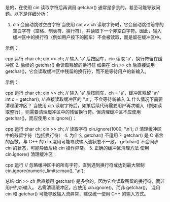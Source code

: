 是的，在使用 cin 读取字符后再调用 getchar() 通常是多余的，甚至可能导致问题。以下是详细分析：
1. cin 会自动跳过空白字符
当使用 cin >> ch 读取字符时，它会自动跳过前导的空白字符（空格、制表符、换行符），并读取下一个非空白字符。因此，输入缓冲区中的换行符（例如用户按下的回车）不会被读取，而是留在缓冲区中。

示例：

cpp
运行
char ch;
cin >> ch;  // 输入 'a' 后按回车，cin 读取 'a'，换行符留在缓冲区
2. 后续的 getchar() 会读取残留的换行符
如果在 cin >> ch 后直接调用 getchar()，它会读取缓冲区中残留的换行符，而不是等待用户的新输入。

示例：

cpp
运行
char ch;
cin >> ch;      // 输入 'a' 后按回车，ch = 'a'，缓冲区残留 '\n'
int c = getchar();  // 直接读取缓冲区的 '\n'，不会等待新输入
3. 什么情况下需要清理缓冲区？
当使用 cin 读取字符后，如果后续代码需要用户再次输入（例如读取整行），则需要清理缓冲区中的残留换行符。但清理缓冲区不应使用 getchar()，而应使用 cin.ignore()：

cpp
运行
char ch;
cin >> ch;               // 读取字符
cin.ignore(1000, '\n');  // 清理缓冲区中的残留字符（包括换行符）
4. 为什么 getchar() 不适用？
getchar() 是 C 语言的函数，与 C++ 的 cin 混用可能导致输入流状态不一致。
getchar() 不会同步 cin 的状态，可能导致后续 cin 操作异常。
5. 正确的缓冲区清理方法
使用 cin.ignore() 清理缓冲区：

cpp
运行
// 忽略缓冲区中的所有字符，直到遇到换行符或达到最大限制
cin.ignore(numeric_limits<streamsize>::max(), '\n');

总结
cin >> ch 后直接用 getchar() 是多余的，因为它会读取残留的换行符，而非用户的新输入。
若需清理缓冲区，应使用 cin.ignore()，而非 getchar()。
混用 cin 和 getchar() 可能导致输入流异常，建议统一使用 C++ 的输入方式。